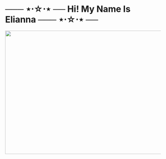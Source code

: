 <link rel="stylesheet" type="text/css" href="https://ELIIKR.github.io/style.css">
<h1>─── ⋆⋅☆⋅⋆ ── Hi! My Name Is Elianna ─── ⋆⋅☆⋅⋆ ──</h1>
<img src="https://media.tenor.com/_CQj5FE_9eoAAAAC/cofee-brown.gif" height="400" width="600">

<!---
ELIIKR/ELIIKR is a ✨ special ✨ repository because its `README.md` (this file) appears on your GitHub profile.
You can click the Preview link to take a look at your changes.
--->

